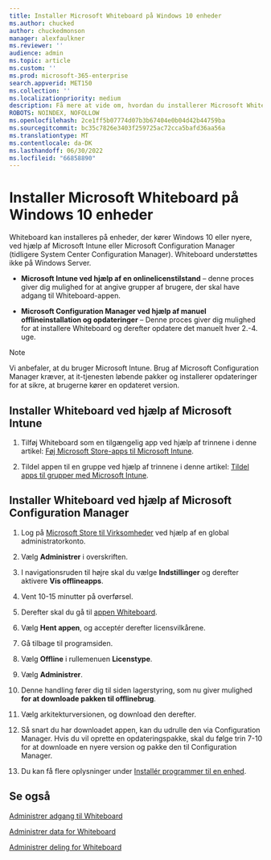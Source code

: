 ```yaml
---
title: Installer Microsoft Whiteboard på Windows 10 enheder
ms.author: chucked
author: chuckedmonson
manager: alexfaulkner
ms.reviewer: ''
audience: admin
ms.topic: article
ms.custom: ''
ms.prod: microsoft-365-enterprise
search.appverid: MET150
ms.collection: ''
ms.localizationpriority: medium
description: Få mere at vide om, hvordan du installerer Microsoft Whiteboard på enheder, der kører Windows 10 eller nyere versioner.
ROBOTS: NOINDEX, NOFOLLOW
ms.openlocfilehash: 2ce1ff5b07774d07b3b67404e0b04d42b44759ba
ms.sourcegitcommit: bc35c7826e3403f259725ac72cca5bafd36aa56a
ms.translationtype: MT
ms.contentlocale: da-DK
ms.lasthandoff: 06/30/2022
ms.locfileid: "66858890"
---
```

# <a name="deploy-microsoft-whiteboard-on-windows-10-devices"></a>Installer Microsoft Whiteboard på Windows 10 enheder

Whiteboard kan installeres på enheder, der kører Windows 10 eller nyere, ved hjælp af Microsoft Intune eller Microsoft Configuration Manager (tidligere System Center Configuration Manager). Whiteboard understøttes ikke på Windows Server.

- **Microsoft Intune ved hjælp af en onlinelicenstilstand** – denne proces giver dig mulighed for at angive grupper af brugere, der skal have adgang til Whiteboard-appen.

- **Microsoft Configuration Manager ved hjælp af manuel offlineinstallation og opdateringer** – Denne proces giver dig mulighed for at installere Whiteboard og derefter opdatere det manuelt hver 2.-4. uge.

>[!NOTE]
> Vi anbefaler, at du bruger Microsoft Intune. Brug af Microsoft Configuration Manager kræver, at it-tjenesten løbende pakker og installerer opdateringer for at sikre, at brugerne kører en opdateret version.

## <a name="install-whiteboard-using-microsoft-intune"></a>Installer Whiteboard ved hjælp af Microsoft Intune

1. Tilføj Whiteboard som en tilgængelig app ved hjælp af trinnene i denne artikel: [Føj Microsoft Store-apps til Microsoft Intune](/mem/intune/apps/store-apps-windows).

2. Tildel appen til en gruppe ved hjælp af trinnene i denne artikel: [Tildel apps til grupper med Microsoft Intune](/mem/intune/apps/apps-deploy).

## <a name="install-whiteboard-using-microsoft-configuration-manager"></a>Installer Whiteboard ved hjælp af Microsoft Configuration Manager

1. Log på [Microsoft Store til Virksomheder](https://businessstore.microsoft.com) ved hjælp af en global administratorkonto.

2. Vælg **Administrer** i overskriften.

3. I navigationsruden til højre skal du vælge **Indstillinger** og derefter aktivere **Vis offlineapps**.

4. Vent 10-15 minutter på overførsel.

5. Derefter skal du gå til [appen Whiteboard](https://businessstore.microsoft.com/store/details/microsoft-whiteboard/9mspc6mp8fm4).

6. Vælg **Hent appen**, og acceptér derefter licensvilkårene.

7. Gå tilbage til programsiden.

8. Vælg **Offline** i rullemenuen **Licenstype**.

9. Vælg **Administrer**.

10. Denne handling fører dig til siden lagerstyring, som nu giver mulighed **for at downloade pakken til offlinebrug**.

11. Vælg arkitekturversionen, og download den derefter.

12. Så snart du har downloadet appen, kan du udrulle den via Configuration Manager. Hvis du vil oprette en opdateringspakke, skal du følge trin 7-10 for at downloade en nyere version og pakke den til Configuration Manager.

13. Du kan få flere oplysninger under [Installér programmer til en enhed](/mem/configmgr/apps/deploy-use/install-app-for-device).

## <a name="see-also"></a>Se også

[Administrer adgang til Whiteboard](manage-whiteboard-access-organizations.md)

[Administrer data for Whiteboard](manage-data-organizations.md)

[Administrer deling for Whiteboard](manage-sharing-organizations.md)

